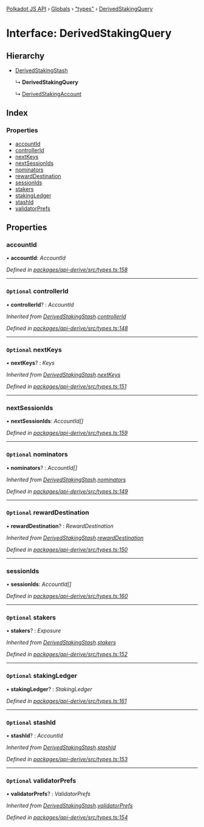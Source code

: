 [Polkadot JS API](../README.md) › [Globals](../globals.md) › ["types"](../modules/_types_.md) › [DerivedStakingQuery](_types_.derivedstakingquery.md)

# Interface: DerivedStakingQuery

## Hierarchy

* [DerivedStakingStash](_types_.derivedstakingstash.md)

  ↳ **DerivedStakingQuery**

  ↳ [DerivedStakingAccount](_types_.derivedstakingaccount.md)

## Index

### Properties

* [accountId](_types_.derivedstakingquery.md#accountid)
* [controllerId](_types_.derivedstakingquery.md#optional-controllerid)
* [nextKeys](_types_.derivedstakingquery.md#optional-nextkeys)
* [nextSessionIds](_types_.derivedstakingquery.md#nextsessionids)
* [nominators](_types_.derivedstakingquery.md#optional-nominators)
* [rewardDestination](_types_.derivedstakingquery.md#optional-rewarddestination)
* [sessionIds](_types_.derivedstakingquery.md#sessionids)
* [stakers](_types_.derivedstakingquery.md#optional-stakers)
* [stakingLedger](_types_.derivedstakingquery.md#optional-stakingledger)
* [stashId](_types_.derivedstakingquery.md#optional-stashid)
* [validatorPrefs](_types_.derivedstakingquery.md#optional-validatorprefs)

## Properties

###  accountId

• **accountId**: *AccountId*

*Defined in [packages/api-derive/src/types.ts:158](https://github.com/polkadot-js/api/blob/3a7059459/packages/api-derive/src/types.ts#L158)*

___

### `Optional` controllerId

• **controllerId**? : *AccountId*

*Inherited from [DerivedStakingStash](_types_.derivedstakingstash.md).[controllerId](_types_.derivedstakingstash.md#optional-controllerid)*

*Defined in [packages/api-derive/src/types.ts:148](https://github.com/polkadot-js/api/blob/3a7059459/packages/api-derive/src/types.ts#L148)*

___

### `Optional` nextKeys

• **nextKeys**? : *Keys*

*Inherited from [DerivedStakingStash](_types_.derivedstakingstash.md).[nextKeys](_types_.derivedstakingstash.md#optional-nextkeys)*

*Defined in [packages/api-derive/src/types.ts:151](https://github.com/polkadot-js/api/blob/3a7059459/packages/api-derive/src/types.ts#L151)*

___

###  nextSessionIds

• **nextSessionIds**: *AccountId[]*

*Defined in [packages/api-derive/src/types.ts:159](https://github.com/polkadot-js/api/blob/3a7059459/packages/api-derive/src/types.ts#L159)*

___

### `Optional` nominators

• **nominators**? : *AccountId[]*

*Inherited from [DerivedStakingStash](_types_.derivedstakingstash.md).[nominators](_types_.derivedstakingstash.md#optional-nominators)*

*Defined in [packages/api-derive/src/types.ts:149](https://github.com/polkadot-js/api/blob/3a7059459/packages/api-derive/src/types.ts#L149)*

___

### `Optional` rewardDestination

• **rewardDestination**? : *RewardDestination*

*Inherited from [DerivedStakingStash](_types_.derivedstakingstash.md).[rewardDestination](_types_.derivedstakingstash.md#optional-rewarddestination)*

*Defined in [packages/api-derive/src/types.ts:150](https://github.com/polkadot-js/api/blob/3a7059459/packages/api-derive/src/types.ts#L150)*

___

###  sessionIds

• **sessionIds**: *AccountId[]*

*Defined in [packages/api-derive/src/types.ts:160](https://github.com/polkadot-js/api/blob/3a7059459/packages/api-derive/src/types.ts#L160)*

___

### `Optional` stakers

• **stakers**? : *Exposure*

*Inherited from [DerivedStakingStash](_types_.derivedstakingstash.md).[stakers](_types_.derivedstakingstash.md#optional-stakers)*

*Defined in [packages/api-derive/src/types.ts:152](https://github.com/polkadot-js/api/blob/3a7059459/packages/api-derive/src/types.ts#L152)*

___

### `Optional` stakingLedger

• **stakingLedger**? : *StakingLedger*

*Defined in [packages/api-derive/src/types.ts:161](https://github.com/polkadot-js/api/blob/3a7059459/packages/api-derive/src/types.ts#L161)*

___

### `Optional` stashId

• **stashId**? : *AccountId*

*Inherited from [DerivedStakingStash](_types_.derivedstakingstash.md).[stashId](_types_.derivedstakingstash.md#optional-stashid)*

*Defined in [packages/api-derive/src/types.ts:153](https://github.com/polkadot-js/api/blob/3a7059459/packages/api-derive/src/types.ts#L153)*

___

### `Optional` validatorPrefs

• **validatorPrefs**? : *ValidatorPrefs*

*Inherited from [DerivedStakingStash](_types_.derivedstakingstash.md).[validatorPrefs](_types_.derivedstakingstash.md#optional-validatorprefs)*

*Defined in [packages/api-derive/src/types.ts:154](https://github.com/polkadot-js/api/blob/3a7059459/packages/api-derive/src/types.ts#L154)*
